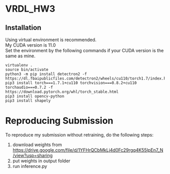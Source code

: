 # VRDL_HW3

## Installation
Using virtual environment is recommended.<br>
My CUDA version is 11.0<br>
Set the environment by the following commands if your CUDA version is the same as mine.
```
virtualenv .
source bin/activate
python3 -m pip install detectron2 -f https://dl.fbaipublicfiles.com/detectron2/wheels/cu110/torch1.7/index.html
pip3 install torch===1.7.1+cu110 torchvision===0.8.2+cu110 torchaudio===0.7.2 -f https://download.pytorch.org/whl/torch_stable.html
pip3 install opencv-python
pip3 install shapely
```
# Reproducing Submission
To reproduce my submission without retraining, do the following steps:
1. download weights from https://drive.google.com/file/d/1YFHrQCbMkLj4d0Fc29rgq4K55lpEn7_N/view?usp=sharing
2. put weights in output folder
3. run inference.py

